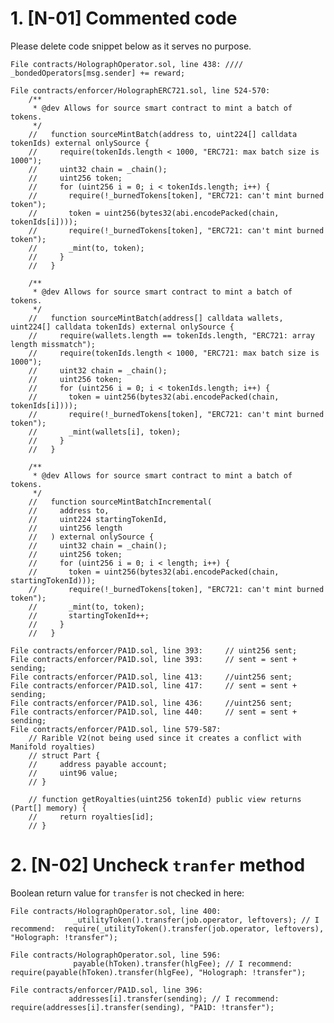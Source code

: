 # 1. [N-01] Commented code

Please delete code snippet below as it serves no purpose.

    File contracts/HolographOperator.sol, line 438: ////  _bondedOperators[msg.sender] += reward;

    File contracts/enforcer/HolographERC721.sol, line 524-570:
        /**
         * @dev Allows for source smart contract to mint a batch of tokens.
         */
        //   function sourceMintBatch(address to, uint224[] calldata tokenIds) external onlySource {
        //     require(tokenIds.length < 1000, "ERC721: max batch size is 1000");
        //     uint32 chain = _chain();
        //     uint256 token;
        //     for (uint256 i = 0; i < tokenIds.length; i++) {
        //       require(!_burnedTokens[token], "ERC721: can't mint burned token");
        //       token = uint256(bytes32(abi.encodePacked(chain, tokenIds[i])));
        //       require(!_burnedTokens[token], "ERC721: can't mint burned token");
        //       _mint(to, token);
        //     }
        //   }

        /**
         * @dev Allows for source smart contract to mint a batch of tokens.
         */
        //   function sourceMintBatch(address[] calldata wallets, uint224[] calldata tokenIds) external onlySource {
        //     require(wallets.length == tokenIds.length, "ERC721: array length missmatch");
        //     require(tokenIds.length < 1000, "ERC721: max batch size is 1000");
        //     uint32 chain = _chain();
        //     uint256 token;
        //     for (uint256 i = 0; i < tokenIds.length; i++) {
        //       token = uint256(bytes32(abi.encodePacked(chain, tokenIds[i])));
        //       require(!_burnedTokens[token], "ERC721: can't mint burned token");
        //       _mint(wallets[i], token);
        //     }
        //   }

        /**
         * @dev Allows for source smart contract to mint a batch of tokens.
         */
        //   function sourceMintBatchIncremental(
        //     address to,
        //     uint224 startingTokenId,
        //     uint256 length
        //   ) external onlySource {
        //     uint32 chain = _chain();
        //     uint256 token;
        //     for (uint256 i = 0; i < length; i++) {
        //       token = uint256(bytes32(abi.encodePacked(chain, startingTokenId)));
        //       require(!_burnedTokens[token], "ERC721: can't mint burned token");
        //       _mint(to, token);
        //       startingTokenId++;
        //     }
        //   }

    File contracts/enforcer/PA1D.sol, line 393:     // uint256 sent;
    File contracts/enforcer/PA1D.sol, line 393:     // sent = sent + sending;
    File contracts/enforcer/PA1D.sol, line 413:     //uint256 sent;
    File contracts/enforcer/PA1D.sol, line 417:     // sent = sent + sending;
    File contracts/enforcer/PA1D.sol, line 436:     //uint256 sent;
    File contracts/enforcer/PA1D.sol, line 440:     // sent = sent + sending;
    File contracts/enforcer/PA1D.sol, line 579-587:     
        // Rarible V2(not being used since it creates a conflict with Manifold royalties)
        // struct Part {
        //     address payable account;
        //     uint96 value;
        // }

        // function getRoyalties(uint256 tokenId) public view returns (Part[] memory) {
        //     return royalties[id];
        // }

# 2. [N-02] Uncheck `tranfer` method

Boolean return value for `transfer` is not checked in here:

    File contracts/HolographOperator.sol, line 400:
                  _utilityToken().transfer(job.operator, leftovers); // I recommend:  require(_utilityToken().transfer(job.operator, leftovers), "Holograph: !transfer");

    File contracts/HolographOperator.sol, line 596:
                  payable(hToken).transfer(hlgFee); // I recommend:  require(payable(hToken).transfer(hlgFee), "Holograph: !transfer");

    File contracts/enforcer/PA1D.sol, line 396:
                 addresses[i].transfer(sending); // I recommend:  require(addresses[i].transfer(sending), "PA1D: !transfer");